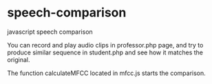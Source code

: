 # speech-comparison
javascript speech comparison

You can record and play audio clips in professor.php page, and try to produce similar sequence in student.php and see how it matches the original.

The function calculateMFCC located in mfcc.js starts the comparison.
